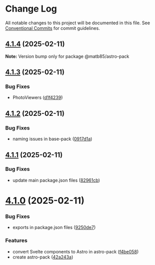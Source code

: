 # Change Log

All notable changes to this project will be documented in this file.
See [Conventional Commits](https://conventionalcommits.org) for commit guidelines.

## [4.1.4](https://github.com/Matb85/components-pack/compare/v4.1.3...v4.1.4) (2025-02-11)

**Note:** Version bump only for package @matb85/astro-pack

## [4.1.3](https://github.com/Matb85/components-pack/compare/v4.1.2...v4.1.3) (2025-02-11)

### Bug Fixes

* PhotoViewers ([d1f4239](https://github.com/Matb85/components-pack/commit/d1f4239f4f7822debd05fc3c4a067509dce01842))

## [4.1.2](https://github.com/Matb85/components-pack/compare/v4.1.1...v4.1.2) (2025-02-11)

### Bug Fixes

* naming issues in base-pack ([0917d1a](https://github.com/Matb85/components-pack/commit/0917d1a12e0a76cd1fa6422e5226da236fb3e9f5))

## [4.1.1](https://github.com/Matb85/components-pack/compare/v4.1.0...v4.1.1) (2025-02-11)

### Bug Fixes

* update main package.json files ([82961cb](https://github.com/Matb85/components-pack/commit/82961cb6b84da748c617ab00c92bbe6fcae3d7c5))

# [4.1.0](https://github.com/Matb85/components-pack/compare/v4.0.0...v4.1.0) (2025-02-11)

### Bug Fixes

* exports in package.json files ([9250de7](https://github.com/Matb85/components-pack/commit/9250de77635f9ef34e8cb1aa02116d0aecdab54c))

### Features

* convert Svelte components to Astro in astro-pack ([f4be058](https://github.com/Matb85/components-pack/commit/f4be058ce0f470c17319c3f1f093aa3f1aafc160))
* create astro-pack ([42a243a](https://github.com/Matb85/components-pack/commit/42a243af41bfc8ce1f0816fb677c63b4e70c0c54))
